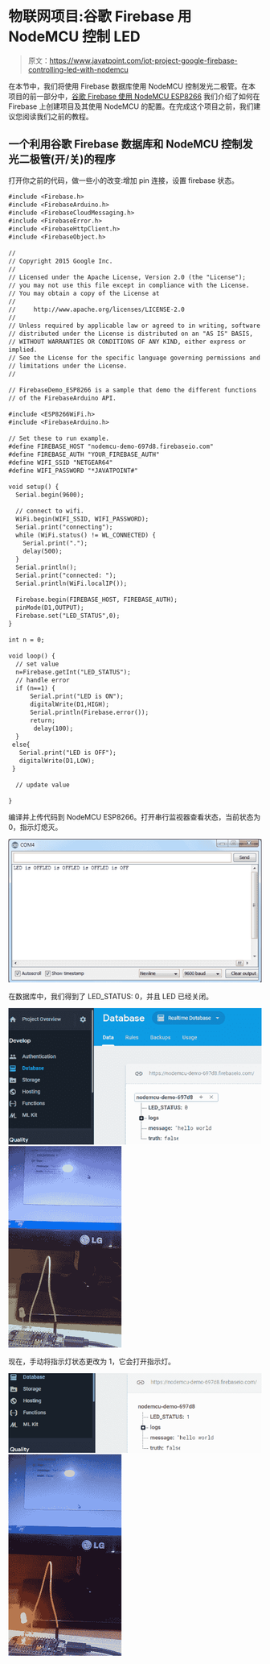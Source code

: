 # 物联网项目:谷歌 Firebase 用 NodeMCU 控制 LED

> 原文：<https://www.javatpoint.com/iot-project-google-firebase-controlling-led-with-nodemcu>

在本节中，我们将使用 Firebase 数据库使用 NodeMCU 控制发光二极管。在本项目的前一部分中，[谷歌 Firebase 使用 NodeMCU ESP8266](iot-project-google-firebase-nodemcu) 我们介绍了如何在 Firebase 上创建项目及其使用 NodeMCU 的配置。在完成这个项目之前，我们建议您阅读我们之前的教程。

## 一个利用谷歌 Firebase 数据库和 NodeMCU 控制发光二极管(开/关)的程序

打开你之前的代码，做一些小的改变:增加 pin 连接，设置 firebase 状态。

```
#include <Firebase.h>
#include <FirebaseArduino.h>
#include <FirebaseCloudMessaging.h>
#include <FirebaseError.h>
#include <FirebaseHttpClient.h>
#include <FirebaseObject.h>

//
// Copyright 2015 Google Inc.
//
// Licensed under the Apache License, Version 2.0 (the "License");
// you may not use this file except in compliance with the License.
// You may obtain a copy of the License at
//
//     http://www.apache.org/licenses/LICENSE-2.0
//
// Unless required by applicable law or agreed to in writing, software
// distributed under the License is distributed on an "AS IS" BASIS,
// WITHOUT WARRANTIES OR CONDITIONS OF ANY KIND, either express or implied.
// See the License for the specific language governing permissions and
// limitations under the License.
//

// FirebaseDemo_ESP8266 is a sample that demo the different functions
// of the FirebaseArduino API.

#include <ESP8266WiFi.h>
#include <FirebaseArduino.h>

// Set these to run example.
#define FIREBASE_HOST "nodemcu-demo-697d8.firebaseio.com"
#define FIREBASE_AUTH "YOUR_FIREBASE_AUTH"
#define WIFI_SSID "NETGEAR64"
#define WIFI_PASSWORD "*JAVATPOINT#"

void setup() {
  Serial.begin(9600);

  // connect to wifi.
  WiFi.begin(WIFI_SSID, WIFI_PASSWORD);
  Serial.print("connecting");
  while (WiFi.status() != WL_CONNECTED) {
    Serial.print(".");
    delay(500);
  }
  Serial.println();
  Serial.print("connected: ");
  Serial.println(WiFi.localIP());

  Firebase.begin(FIREBASE_HOST, FIREBASE_AUTH);
  pinMode(D1,OUTPUT);
  Firebase.set("LED_STATUS",0);
}

int n = 0;

void loop() {
  // set value
  n=Firebase.getInt("LED_STATUS");
  // handle error
  if (n==1) {
      Serial.print("LED is ON");
      digitalWrite(D1,HIGH);
      Serial.println(Firebase.error());  
      return;
       delay(100);
  }
 else{
   Serial.print("LED is OFF");
   digitalWrite(D1,LOW);
 }

  // update value

}

```

编译并上传代码到 NodeMCU ESP8266。打开串行监视器查看状态，当前状态为 0，指示灯熄灭。

![IoT Project: Google Firebase controlling LED with NodeMCU](img/5dccb87a2c007cf4bd9804d8ac91d16e.png)

在数据库中，我们得到了 LED_STATUS: 0，并且 LED 已经关闭。

![IoT Project: Google Firebase controlling LED with NodeMCU](img/523fdffad5a4a75131f393edd80cc9ac.png)
![IoT Project: Google Firebase controlling LED with NodeMCU](img/3e05c75187545560f5b4b8480a91899a.png)

现在，手动将指示灯状态更改为 1，它会打开指示灯。

![IoT Project: Google Firebase controlling LED with NodeMCU](img/202959c283fd134cf26a2ad82c486666.png)
![IoT Project: Google Firebase controlling LED with NodeMCU](img/ae09d2fe9fa632778cd76aba9bb858c7.png)